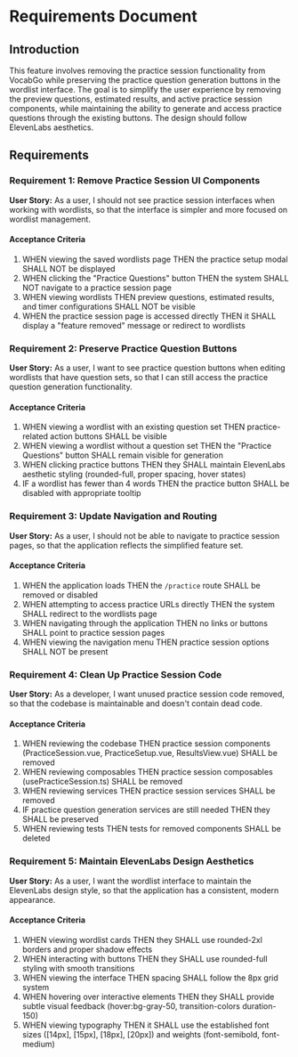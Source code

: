 # Requirements Document

## Introduction

This feature involves removing the practice session functionality from VocabGo while preserving the practice question generation buttons in the wordlist interface. The goal is to simplify the user experience by removing the preview questions, estimated results, and active practice session components, while maintaining the ability to generate and access practice questions through the existing buttons. The design should follow ElevenLabs aesthetics.

## Requirements

### Requirement 1: Remove Practice Session UI Components

**User Story:** As a user, I should not see practice session interfaces when working with wordlists, so that the interface is simpler and more focused on wordlist management.

#### Acceptance Criteria

1. WHEN viewing the saved wordlists page THEN the practice setup modal SHALL NOT be displayed
2. WHEN clicking the "Practice Questions" button THEN the system SHALL NOT navigate to a practice session page
3. WHEN viewing wordlists THEN preview questions, estimated results, and timer configurations SHALL NOT be visible
4. WHEN the practice session page is accessed directly THEN it SHALL display a "feature removed" message or redirect to wordlists

### Requirement 2: Preserve Practice Question Buttons

**User Story:** As a user, I want to see practice question buttons when editing wordlists that have question sets, so that I can still access the practice question generation functionality.

#### Acceptance Criteria

1. WHEN viewing a wordlist with an existing question set THEN practice-related action buttons SHALL be visible
2. WHEN viewing a wordlist without a question set THEN the "Practice Questions" button SHALL remain visible for generation
3. WHEN clicking practice buttons THEN they SHALL maintain ElevenLabs aesthetic styling (rounded-full, proper spacing, hover states)
4. IF a wordlist has fewer than 4 words THEN the practice button SHALL be disabled with appropriate tooltip

### Requirement 3: Update Navigation and Routing

**User Story:** As a user, I should not be able to navigate to practice session pages, so that the application reflects the simplified feature set.

#### Acceptance Criteria

1. WHEN the application loads THEN the `/practice` route SHALL be removed or disabled
2. WHEN attempting to access practice URLs directly THEN the system SHALL redirect to the wordlists page
3. WHEN navigating through the application THEN no links or buttons SHALL point to practice session pages
4. WHEN viewing the navigation menu THEN practice session options SHALL NOT be present

### Requirement 4: Clean Up Practice Session Code

**User Story:** As a developer, I want unused practice session code removed, so that the codebase is maintainable and doesn't contain dead code.

#### Acceptance Criteria

1. WHEN reviewing the codebase THEN practice session components (PracticeSession.vue, PracticeSetup.vue, ResultsView.vue) SHALL be removed
2. WHEN reviewing composables THEN practice session composables (usePracticeSession.ts) SHALL be removed
3. WHEN reviewing services THEN practice session services SHALL be removed
4. IF practice question generation services are still needed THEN they SHALL be preserved
5. WHEN reviewing tests THEN tests for removed components SHALL be deleted

### Requirement 5: Maintain ElevenLabs Design Aesthetics

**User Story:** As a user, I want the wordlist interface to maintain the ElevenLabs design style, so that the application has a consistent, modern appearance.

#### Acceptance Criteria

1. WHEN viewing wordlist cards THEN they SHALL use rounded-2xl borders and proper shadow effects
2. WHEN interacting with buttons THEN they SHALL use rounded-full styling with smooth transitions
3. WHEN viewing the interface THEN spacing SHALL follow the 8px grid system
4. WHEN hovering over interactive elements THEN they SHALL provide subtle visual feedback (hover:bg-gray-50, transition-colors duration-150)
5. WHEN viewing typography THEN it SHALL use the established font sizes ([14px], [15px], [18px], [20px]) and weights (font-semibold, font-medium)

